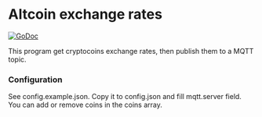 # Altcoin exchange rates

[![GoDoc](https://godoc.org/github.com/gyengus/altcoin_exchange_rates?status.svg)](https://godoc.org/github.com/gyengus/altcoin_exchange_rates)

This program get cryptocoins exchange rates, then publish them to a MQTT topic.

### Configuration

See config.example.json. Copy it to config.json and fill mqtt.server field. You can add or remove coins in the coins array.
